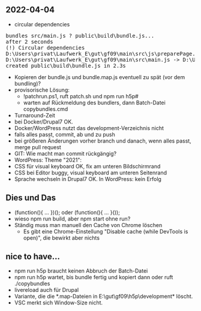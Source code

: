 ## 2022-04-04
* circular dependencies
<pre>
bundles src/main.js ? public\build\bundle.js...
after 2 seconds
(!) Circular dependencies
D:\Users\privat\Laufwerk_E\gut\gf09\main\src\js\preparePage.js -> D:\Users\privat\Laufwerk_E\gut\gf09\main\src\js\editHandler.js -> D:\Users\privat\Laufwerk_E\gut\gf09\main\src\js\preparePage.js
D:\Users\privat\Laufwerk_E\gut\gf09\main\src\main.js -> D:\Users\privat\Laufwerk_E\gut\gf09\main\src\js\preparePage.js -> D:\Users\privat\Laufwerk_E\gut\gf09\main\src\js\virtualKeyboard.js -> D:\Users\privat\Laufwerk_E\gut\gf09\main\src\main.js
created public\build\bundle.js in 2.3s
</pre>

* Kopieren der bundle.js und bundle.map.js eventuell zu spät (vor dem bundling)?
* provisorische Lösung:
  * !patchrun.ps1, ruft patch.sh und npm run h5p#
  * warten auf Rückmeldung des bundlers, dann Batch-Datei copybundles.cmd
* Turnaround-Zeit 
 * bei Docker/Drupal7 OK.
 * Docker/WordPress nutzt das development-Verzeichnis nicht  
* falls alles passt, commit, ab und zu push
* bei größeren Änderungen vorher branch und danach, wenn alles passt, merge pull request
* GIT: Wie macht man commit rückgängig?
* WordPress: Theme "2021":
 * CSS für visual keyboard OK, fix am unteren Bildschirmrand
 * CSS bei Editor buggy, visual keyboard am unteren Seitenrand
* Sprache wechseln in Drupal7 OK. In WordPress: kein Erfolg
## Dies und Das
* (function(){ ... })(); oder (function(){ ... }());
* wieso npm run build, aber npm start ohne run?
* Ständig muss man manuell den Cache von Chrome löschen
  *  Es gibt eine Chrome-Einstellung "Disable cache (while DevTools is open)",
  die bewirkt aber nichts
## nice to have...
* npm run h5p braucht keinen Abbruch der Batch-Datei
* npm run h5p wartet, bis bundle fertig und kopiert dann oder ruft ./copybundles
* livereload auch für Drupal
* Variante, die die *.map-Dateien in E:\gut\gf09\h5p\development\* löscht.
* VSC merkt sich Window-Size nicht.
